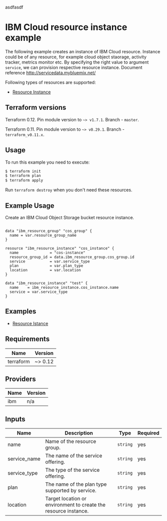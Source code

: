 asdfasdf
# IBM Cloud resource instance example

The following example creates an instance of IBM Cloud resource. Instance could be of any resource, for example cloud object staorage, activity tracker, metrics monitor etc. By specifying the right value to argument `service`, we can provision respective resource instance.
Document reference http://servicedata.mybluemix.net/

Following types of resources are supported:

* [ Resource Instance](https://cloud.ibm.com/docs/terraform?topic=terraform-resource-mgmt-resources#resource-instance)


## Terraform versions

Terraform 0.12. Pin module version to `~> v1.7.1`. Branch - `master`.

Terraform 0.11. Pin module version to `~> v0.29.1`. Branch - `terraform_v0.11.x`.

## Usage

To run this example you need to execute:

```bash
$ terraform init
$ terraform plan
$ terraform apply
```

Run `terraform destroy` when you don't need these resources.

## Example Usage

Create an IBM Cloud Object Storage bucket resource instance. 

```hcl

data "ibm_resource_group" "cos_group" {
  name = var.resource_group_name
}

resource "ibm_resource_instance" "cos_instance" {
  name              = "cos-instance"
  resource_group_id = data.ibm_resource_group.cos_group.id
  service           = var.service_type
  plan              = var.plan_type
  location          = var.location
}

data "ibm_resource_instance" "test" {
  name    = ibm_resource_instance.cos_instance.name
  service = var.service_type
}

```

## Examples

* [ Resource Istance  ](https://github.com/IBM-Cloud/terraform-provider-ibm/tree/master/examples/ibm-resource-instance)

<!-- BEGINNING OF PRE-COMMIT-TERRAFORM DOCS HOOK -->
## Requirements

| Name | Version |
|------|---------|
| terraform | ~> 0.12 |

## Providers

| Name | Version |
|------|---------|
| ibm | n/a |

## Inputs

| Name | Description | Type | Required |
|------|-------------|------|---------|
| name | Name of the resource group. | `string` | yes |
| service_name | The name of the service offering. | `string` | yes |
| service_type | The type of the service offering. | `string` | yes |
| plan| The name of the plan type supported by service.| `string` | yes |
| location | Target location or environment to create the resource instance. | `string` | yes |


